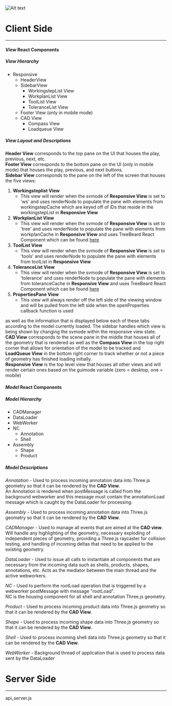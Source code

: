![Alt text](http://www.clker.com/cliparts/q/E/D/g/o/S/stick-figure-dark-grey-th.png "Documenting Mascot")

# **Client Side**
---
#### ***View* React Components** 
##### ***View* Hierarchy**
- Responsive
    * HeaderView
    * SidebarView
        * WorkingstepList View
        * WorkplanList View
        * ToolList View
        * ToleranceList View
    * Footer View (only in mobile mode)
    * CAD View
        * Compass View
        * Loadqueue View
##### ***View* Layout and Descriptions**
**Header View** corresponds to the top pane on the UI that houses the play, previous, next, etc.  
**Footer View** corresponds to the bottom pane on the UI (only in mobile mode) that houses the play, previous, and next buttons.  
**Sidebar View** corresponds to the pane on the left of the screen that houses the five views:
1. **Workingsteplist View**
    * This view will render when the svmode of **Responsive View** is set to 'ws' and uses renderNode to populate the pane with elements from workingstepCache which are keyed off of iDs that reside in the workingstepList in **Responsive View**
2. **WorkplanList View**
    * This view will render when the svmode of **Responsive View** is set to 'tree' and uses renderNode to populate the pane with elements from workplanCache in **Responsive View** and uses TreeBeard React Component which can be found [here](https://github.com/alexcurtis/react-treebeard)
3. **ToolList View**
    * This view will render when the svmode of **Responsive View** is set to 'tools' and uses renderNode to populate the pane with elements from toolList in **Responsive View**
4. **ToleranceList View**
    * This view will render when the svmode of **Responsive View** is set to 'tolerance' and uses renderNode to populate the pane with elements from toleranceCache in **Responsive View** and uses TreeBeard React Component which can be found [here](https://github.com/alexcurtis/react-treebeard)
5. **PropertiesPane View**
    * This view will always render off the left side of the viewing window and will be pulled from the left side when the openProperties callback function is used 

as well as the information that is displayed below each of these tabs according to the model currently loaded. The sidebar handles which view is being shown by changing the svmode within the responsive view state.  
**CAD View** corresponds to the scene pane in the middle that houses all of the geometry that is rendered as well as the **Compass View** in the top right corner that allows for orientation of the model to be tracked and **LoadQueue View** in the bottom right corner to track whether or not a piece of geometry has finished loading initially.  
**Responsive View** is the top level view that houses all other views and will render certain ones based on the guimode variable (zero = desktop, one = mobile)

#### ***Model* React Components**  

##### ***Model* Hierarchy**

- CADManager
- DataLoader
- WebWorker
- NC
    * Annotation
    * Shell
- Assembly
    * Shape
    * Product

##### ***Model* Descriptions**
*Annotation* - Used to process incoming annotation data into Three.js geometry so that it can be rendered by the **CAD View**.   
An Annotation is rendered when postMessage is called from the background webworker and this message must contain the annotationLoad message which is caught by the DataLoader for processing.

*Assembly* - Used to process incoming annotation data into Three.js geometry so that it can be rendered by the **CAD View**. 

*CADManager* - Used to manage all events that are aimed at the **CAD view**. Will handle any highlighting of the geometry, necessary exploding of independent pieces of geometry, providing a Three.js raycaster for collision testing, and handling of incoming deltas that need to be applied to the existing geometry.

*DataLoader* - Used to issue all calls to instantiate all components that are necessary from the incoming data such as shells, products, shapes, annotations, etc. Acts as the mediator between the main thread and the active webworkers.

*NC* - Used to perform the rootLoad operation that is triggered by a webworker postMessage with message "rootLoad".  
NC is the housing component for all shell and annotation Three.js geometry.

*Product* - Used to process incoming product data into Three.js geometry so that it can be rendered by the **CAD View**. 

*Shape* - Used to process incoming shape data into Three.js geometry so that it can be rendered by the **CAD View**. 

*Shell* - Used to process incoming shell data into Three.js geometry so that it can be rendered by the **CAD View**. 

*WebWorker* - Background thread of application that is used to process data sent by the DataLoader

# Server Side
---
api_server.js